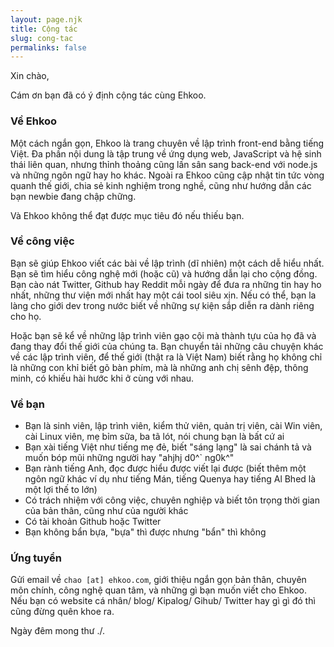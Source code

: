 ```yaml
---
layout: page.njk
title: Cộng tác
slug: cong-tac
permalinks: false
---
```

Xin chào,

Cám ơn bạn đã có ý định cộng tác cùng Ehkoo.

### Về Ehkoo

Một cách ngắn gọn, Ehkoo là trang chuyên về lập trình front-end bằng tiếng Việt. Đa phần nội dung là tập trung về ứng dụng web, JavaScript và hệ sinh thái liên quan, nhưng thỉnh thoảng cũng lấn sân sang back-end với node.js và những ngôn ngữ hay ho khác. Ngoài ra Ehkoo cũng cập nhật tin tức vòng quanh thế giới, chia sẻ kinh nghiệm trong nghề, cũng như hướng dẫn các bạn newbie đang chập chững.

Và Ehkoo không thể đạt được mục tiêu đó nếu thiếu bạn.

### Về công việc

Bạn sẽ giúp Ehkoo viết các bài về lập trình (dĩ nhiên) một cách dễ hiểu nhất. Bạn sẽ tìm hiểu công nghệ mới (hoặc cũ) và hướng dẫn lại cho cộng đồng. Bạn cào nát Twitter, Github hay Reddit mỗi ngày để đưa ra những tin hay ho nhất, những thư viện mới nhất hay một cái tool siêu xịn. Nếu có thể, bạn la làng cho giới dev trong nước biết về những sự kiện sắp diễn ra dành riêng cho họ.

Hoặc bạn sẽ kể về những lập trình viên gạo cội mà thành tựu của họ đã và đang thay đổi thế giới của chúng ta. Bạn chuyển tải những câu chuyện khác về các lập trình viên, để thế giới (thật ra là Việt Nam) biết rằng họ không chỉ là những con khỉ biết gõ bàn phím, mà là những anh chị sênh đệp, thông minh, có khiếu hài hước khi ở cùng với nhau.

### Về bạn

- Bạn là sinh viên, lập trình viên, kiểm thử viên, quản trị viên, cài Win viên, cài Linux viên, mẹ bỉm sữa, ba tã lót, nói chung bạn là bất cứ ai
- Bạn xài tiếng Việt như tiếng mẹ đẻ, biết "sáng lạng" là sai chánh tả và muốn bóp mũi những người hay "ahjhj d0^` ng0k^"
- Bạn rành tiếng Anh, đọc được hiểu được viết lại được (biết thêm một ngôn ngữ khác ví dụ như tiếng Mán, tiếng Quenya hay tiếng Al Bhed là một lợi thế to lớn)
- Có trách nhiệm với công việc, chuyên nghiệp và biết tôn trọng thời gian của bản thân, cũng như của người khác
- Có tài khoản Github hoặc Twitter
- Bạn không bẩn bựa, "bựa" thì được nhưng "bẩn" thì không

### Ứng tuyển

Gửi email về `chao [at] ehkoo.com`, giới thiệu ngắn gọn bản thân, chuyên môn chính, công nghệ quan tâm, và những gì bạn muốn viết cho Ehkoo. Nếu bạn có website cá nhân/ blog/ Kipalog/ Gihub/ Twitter hay gì gì đó thì cũng đừng quên khoe ra.

Ngày đêm mong thư ./.
